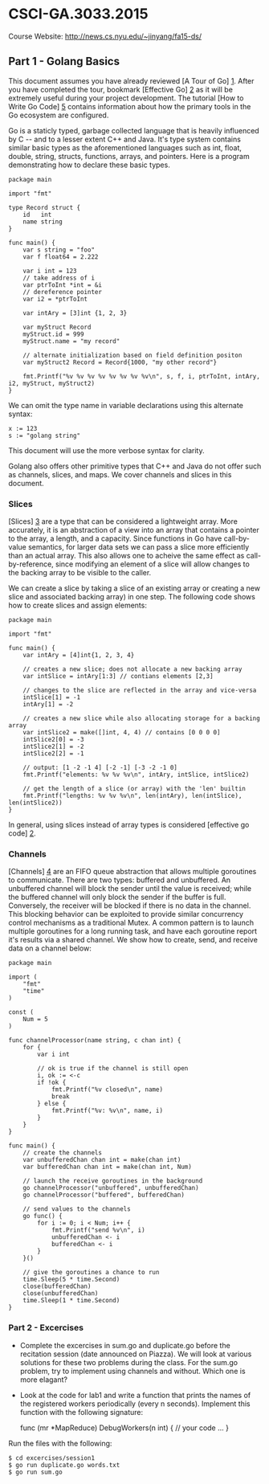 # CSCI-GA.3033.2015
Course Website: http://news.cs.nyu.edu/~jinyang/fa15-ds/

## Part 1 - Golang Basics

This document assumes you have already reviewed [A Tour of Go] [1]. After you have completed the tour, bookmark [Effective Go] [2] as it will be extremely useful during your project development. The tutorial [How to Write Go Code] [5] contains information about how the primary tools in the Go ecosystem are configured.

Go is a staticly typed, garbage collected language that is heavily influenced by C 
-- and to a lesser extent C++ and Java. It's type system contains similar basic types 
as the aforementioned languages such as int, float, double, string, structs, 
functions, arrays, and pointers. Here is a program demonstrating how to declare these basic types. 

	package main
	
	import "fmt"
	
	type Record struct {
		id   int
		name string
	}
	
	func main() {
		var s string = "foo"
		var f float64 = 2.222
	
		var i int = 123
		// take address of i
		var ptrToInt *int = &i
		// dereference pointer
		var i2 = *ptrToInt

		var intAry = [3]int {1, 2, 3}
	
		var myStruct Record
		myStruct.id = 999
		myStruct.name = "my record"
	
		// alternate initialization based on field definition positon
		var myStruct2 Record = Record{1000, "my other record"}
	
		fmt.Printf("%v %v %v %v %v %v %v %v\n", s, f, i, ptrToInt, intAry, i2, myStruct, myStruct2)
	}

We can omit the type name in variable declarations using this alternate syntax:

	x := 123
	s := "golang string"

This document will use the more verbose syntax for clarity.


Golang also offers other primitive types that C++ and Java do not offer such as channels, slices, and maps. We cover channels and slices in this document.

### Slices
[Slices] [3] are a type that can be considered a lightweight array. More accurately, it is an abstraction of a view into an array that contains a pointer to the array, a length, and a capacity. Since functions in Go have call-by-value semantics, for larger data sets we can pass a slice more efficiently than an actual array. This also allows one to acheive the same effect as call-by-reference, since modifying an element of a slice will allow changes to the backing array to be visible to the caller.

We can create a slice by taking a slice of an existing array or creating a new slice and associated backing array) in one step. The following code shows how to create slices and assign elements:

	package main
	
	import "fmt"
	
	func main() {
		var intAry = [4]int{1, 2, 3, 4}
	
		// creates a new slice; does not allocate a new backing array
		var intSlice = intAry[1:3] // contians elements [2,3]
	
		// changes to the slice are reflected in the array and vice-versa
		intSlice[1] = -1
		intAry[1] = -2
	
		// creates a new slice while also allocating storage for a backing array
		var intSlice2 = make([]int, 4, 4) // contains [0 0 0 0]
		intSlice2[0] = -3
		intSlice2[1] = -2
		intSlice2[2] = -1

		// output: [1 -2 -1 4] [-2 -1] [-3 -2 -1 0]
		fmt.Printf("elements: %v %v %v\n", intAry, intSlice, intSlice2)
	
		// get the length of a slice (or array) with the 'len' builtin
		fmt.Printf("lengths: %v %v %v\n", len(intAry), len(intSlice), len(intSlice2))
	}

In general, using slices instead of array types is considered [effective go code] [2].

### Channels

[Channels] [4] are an FIFO queue abstraction that allows multiple goroutines to communicate. There are two types: buffered and unbuffered. An unbuffered channel will block the sender until the value is received; while the buffered channel will only block the sender if the buffer is full. Conversely, the receiver will be blocked if there is no data in the channel. This blocking behavior can be exploited to provide similar concurrency control mechanisms as a traditional Mutex. A common pattern is to launch multiple goroutines for a long running task, and have each goroutine report it's results via a shared channel. We show how to create, send, and receive data on a channel below:


	package main
	
	import (
		"fmt"
		"time"
	)
	
	const (
		Num = 5
	)
	
	func channelProcessor(name string, c chan int) {
		for {
			var i int
	
			// ok is true if the channel is still open
			i, ok := <-c
			if !ok {
				fmt.Printf("%v closed\n", name)
				break
			} else {
				fmt.Printf("%v: %v\n", name, i)
			}
		}
	}
	
	func main() {
		// create the channels
		var unbufferedChan chan int = make(chan int)
		var bufferedChan chan int = make(chan int, Num)
	
		// launch the receive goroutines in the background
		go channelProcessor("unbuffered", unbufferedChan)
		go channelProcessor("buffered", bufferedChan)
	
		// send values to the channels
		go func() {
			for i := 0; i < Num; i++ {
				fmt.Printf("send %v\n", i)
				unbufferedChan <- i
				bufferedChan <- i
			}
		}()
	
		// give the goroutines a chance to run
		time.Sleep(5 * time.Second)
		close(bufferedChan)
		close(unbufferedChan)
		time.Sleep(1 * time.Second)
	}

### Part 2 - Excercises

- Complete the excercises in sum.go and duplicate.go before the recitation session (date announced on Piazza). We will look at various solutions for these two problems during the class. For the sum.go problem, try to implement using channels and without. Which one is more elagant? 

- Look at the code for lab1 and write a function that prints the names of the registered workers periodically (every n seconds). Implement this function with the following signature:

	func (mr *MapReduce) DebugWorkers(n int) {
		// your code ... 
	}

Run the files with the following:

	$ cd excercises/session1
	$ go run duplicate.go words.txt
	$ go run sum.go

<!-- References -->
[1]: https://tour.golang.org/welcome/1 "Tour"
[2]: https://golang.org/doc/effective_go.html  "Effective Go"
[3]: https://golang.org/doc/effective_go.html#slices "Slices" 
[4]: https://golang.org/ref/spec#Channel_types "Channels"
[5]: http://golang.org/doc/code.html "How To Write Go Code"
